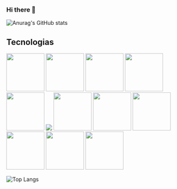 ### Hi there 👋



<!--
**GMGuimaraes/GMGuimaraes** is a ✨ _special_ ✨ repository because its `README.md` (this file) appears on your GitHub profile.

Here are some ideas to get you started:

- 🔭 I’m currently working on ...
- 🌱 I’m currently learning ...
- 👯 I’m looking to collaborate on ...
- 🤔 I’m looking for help with ...
- 💬 Ask me about ...
- 📫 How to reach me: ...
- 😄 Pronouns: ...
- ⚡ Fun fact: ...
-->

![Anurag's GitHub stats](https://github-readme-stats.vercel.app/api?username=GMGuimaraes&show_icons=true) 
## Tecnologias
<img src="https://cdn.jsdelivr.net/gh/devicons/devicon/icons/docker/docker-original-wordmark.svg" height=100 weight=100/> 
<img src="https://cdn.jsdelivr.net/gh/devicons/devicon/icons/html5/html5-original-wordmark.svg" height=100 weight=100/>
<img src="https://cdn.jsdelivr.net/gh/devicons/devicon/icons/css3/css3-original-wordmark.svg" height=100 weight=100/>
<img src="https://cdn.jsdelivr.net/gh/devicons/devicon/icons/javascript/javascript-original.svg" height=100 weight=100/>
<img src="https://cdn.jsdelivr.net/gh/devicons/devicon/icons/nodejs/nodejs-plain-wordmark.svg" height=100 weight=100/>
<img src="https://cdn.jsdelivr.net/gh/devicons/devicon/icons/php/php-original.svg" />
<img src="https://cdn.jsdelivr.net/gh/devicons/devicon/icons/postgresql/postgresql-original-wordmark.svg" height=100 weight=100/>
<img src="https://cdn.jsdelivr.net/gh/devicons/devicon/icons/mysql/mysql-original.svg" height=100 weight=100/>
<img src="https://cdn.jsdelivr.net/gh/devicons/devicon/icons/cplusplus/cplusplus-original.svg" height=100 weight=100 />
<img src="https://cdn.jsdelivr.net/gh/devicons/devicon/icons/figma/figma-original.svg" height=100 weight=100/>
<img src="https://cdn.jsdelivr.net/gh/devicons/devicon/icons/adonisjs/adonisjs-original.svg" height=100 weight=100/>
<img src="https://cdn.jsdelivr.net/gh/devicons/devicon/icons/java/java-original-wordmark.svg" height=100 weight=100/>

![Top Langs](https://github-readme-stats.vercel.app/api/top-langs/?username=GMGuimaraes&layout=compact)

